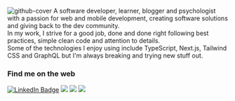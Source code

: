 ![github-cover](https://user-images.githubusercontent.com/54445417/173148243-8477c7f4-4de4-4c98-b229-d4b0a5f3d593.png)
A software developer, learner, blogger and psychologist with a passion for web and mobile development, creating software solutions and giving back to the dev community.<br>
In my work, I strive for a good job, done and done right following best practices, simple clean code and attention to details.<br>
Some of the technologies I enjoy using include TypeScript, Next.js, Tailwind CSS and GraphQL but I'm always breaking and trying new stuff out.

### Find me on the web
<a href="https://www.linkedin.com/in/ivadyhabimana/"><img src="https://img.shields.io/badge/LinkedIn-blue?style=for-the-badge&logo=linkedin&logoColor=white" alt="LinkedIn Badge"></a> <a href="https://dev.to/yvad60"><img src="https://img.shields.io/badge/dev.to-0A0A0A?style=for-the-badge&logo=devdotto&logoColor=white"></a> </a> <a href="https://twitter.com/ivadyhabimana"><img src="https://img.shields.io/badge/Twitter-1DA1F2?style=for-the-badge&logo=twitter&logoColor=white"></a> <a href="https://www.codewars.com/users/ivadyhabimana"><img src="https://www.codewars.com/users/ivadyhabimana/badges/micro"></a>

